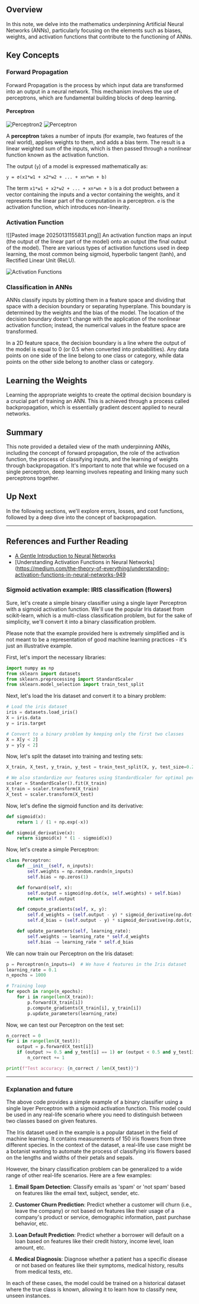 ## Overview

In this note, we delve into the mathematics underpinning Artificial Neural Networks (ANNs), particularly focusing on the elements such as biases, weights, and activation functions that contribute to the functioning of ANNs.

## Key Concepts

### Forward Propagation
Forward Propagation is the process by which input data are transformed into an output in a neural network. This mechanism involves the use of perceptrons, which are fundamental building blocks of deep learning.

#### Perceptron
![Perceptron2](https://miro.medium.com/v2/resize:fit:1400/1*ts5LSdtkfSsMYS7M0X84Tw.gif)
![Perceptron](https://upload.wikimedia.org/wikipedia/commons/8/8a/Perceptron_example.svg)

A **perceptron** takes a number of inputs (for example, two features of the real world), applies weights to them, and adds a bias term. The result is a linear weighted sum of the inputs, which is then passed through a nonlinear function known as the activation function.

The output (`y`) of a model is expressed mathematically as:

`y = σ(x1*w1 + x2*w2 + ... + xn*wn + b)`

The term `x1*w1 + x2*w2 + ... + xn*wn + b` is a dot product between a vector containing the inputs and a vector containing the weights, and it represents the linear part of the computation in a perceptron. `σ` is the activation function, which introduces non-linearity.

### Activation Function
![[Pasted image 20250131155831.png]]
An activation function maps an input (the output of the linear part of the model) onto an output (the final output of the model). There are various types of activation functions used in deep learning, the most common being sigmoid, hyperbolic tangent (tanh), and Rectified Linear Unit (ReLU).

![Activation Functions](https://miro.medium.com/max/1200/1*4ZEDRpFuCIpUjNgjDdT2Lg.png)

### Classification in ANNs
ANNs classify inputs by plotting them in a feature space and dividing that space with a decision boundary or separating hyperplane. This boundary is determined by the weights and the bias of the model. The location of the decision boundary doesn't change with the application of the nonlinear activation function; instead, the numerical values in the feature space are transformed.

In a 2D feature space, the decision boundary is a line where the output of the model is equal to 0 (or 0.5 when converted into probabilities). Any data points on one side of the line belong to one class or category, while data points on the other side belong to another class or category.

## Learning the Weights
Learning the appropriate weights to create the optimal decision boundary is a crucial part of training an ANN. This is achieved through a process called backpropagation, which is essentially gradient descent applied to neural networks. 

## Summary

This note provided a detailed view of the math underpinning ANNs, including the concept of forward propagation, the role of the activation function, the process of classifying inputs, and the learning of weights through backpropagation. It's important to note that while we focused on a single perceptron, deep learning involves repeating and linking many such perceptrons together. 

## Up Next

In the following sections, we'll explore errors, losses, and cost functions, followed by a deep dive into the concept of backpropagation. 

--- 

## References and Further Reading
- [A Gentle Introduction to Neural Networks](https://towardsdatascience.com/a-gentle-introduction-to-neural-networks-series-part-1-2b90b87795bc)
- [Understanding Activation Functions in Neural Networks](https://medium.com/the-theory-of-everything/understanding-activation-functions-in-neural-networks-949


### Sigmoid activation example: IRIS classification (flowers)
Sure, let's create a simple binary classifier using a single layer Perceptron with a sigmoid activation function. We'll use the popular Iris dataset from scikit-learn, which is a multi-class classification problem, but for the sake of simplicity, we'll convert it into a binary classification problem.

Please note that the example provided here is extremely simplified and is not meant to be a representation of good machine learning practices - it's just an illustrative example. 

First, let's import the necessary libraries:

```python
import numpy as np
from sklearn import datasets
from sklearn.preprocessing import StandardScaler
from sklearn.model_selection import train_test_split
```

Next, let's load the Iris dataset and convert it to a binary problem:

```python
# Load the iris dataset
iris = datasets.load_iris()
X = iris.data
y = iris.target

# Convert to a binary problem by keeping only the first two classes
X = X[y < 2]
y = y[y < 2]
```

Now, let's split the dataset into training and testing sets:

```python
X_train, X_test, y_train, y_test = train_test_split(X, y, test_size=0.2, random_state=42)

# We also standardize our features using StandardScaler for optimal performance
scaler = StandardScaler().fit(X_train)
X_train = scaler.transform(X_train)
X_test = scaler.transform(X_test)
```

Now, let's define the sigmoid function and its derivative:

```python
def sigmoid(x):
    return 1 / (1 + np.exp(-x))

def sigmoid_derivative(x):
    return sigmoid(x) * (1 - sigmoid(x))
```

Now, let's create a simple Perceptron:

```python
class Perceptron:
    def __init__(self, n_inputs):
        self.weights = np.random.randn(n_inputs)
        self.bias = np.zeros(1)

    def forward(self, x):
        self.output = sigmoid(np.dot(x, self.weights) + self.bias)
        return self.output

    def compute_gradients(self, x, y):
        self.d_weights = (self.output - y) * sigmoid_derivative(np.dot(x, self.weights) + self.bias) * x
        self.d_bias = (self.output - y) * sigmoid_derivative(np.dot(x, self.weights) + self.bias)

    def update_parameters(self, learning_rate):
        self.weights -= learning_rate * self.d_weights
        self.bias -= learning_rate * self.d_bias
```

We can now train our Perceptron on the Iris dataset:

```python
p = Perceptron(n_inputs=4)  # We have 4 features in the Iris dataset
learning_rate = 0.1
n_epochs = 1000

# Training loop
for epoch in range(n_epochs):
    for i in range(len(X_train)):
        p.forward(X_train[i])
        p.compute_gradients(X_train[i], y_train[i])
        p.update_parameters(learning_rate)
```

Now, we can test our Perceptron on the test set:

```python
n_correct = 0
for i in range(len(X_test)):
    output = p.forward(X_test[i])
    if (output >= 0.5 and y_test[i] == 1) or (output < 0.5 and y_test[i] == 0):
        n_correct += 1

print(f"Test accuracy: {n_correct / len(X_test)}")
```
-----
### Explanation and future

The above code provides a simple example of a binary classifier using a single layer Perceptron with a sigmoid activation function. This model could be used in any real-life scenario where you need to distinguish between two classes based on given features.

The Iris dataset used in the example is a popular dataset in the field of machine learning. It contains measurements of 150 iris flowers from three different species. In the context of the dataset, a real-life use case might be a botanist wanting to automate the process of classifying iris flowers based on the lengths and widths of their petals and sepals.

However, the binary classification problem can be generalized to a wide range of other real-life scenarios. Here are a few examples:

1. **Email Spam Detection**: Classify emails as 'spam' or 'not spam' based on features like the email text, subject, sender, etc.

2. **Customer Churn Prediction**: Predict whether a customer will churn (i.e., leave the company) or not based on features like their usage of a company's product or service, demographic information, past purchase behavior, etc.

3. **Loan Default Prediction**: Predict whether a borrower will default on a loan based on features like their credit history, income level, loan amount, etc.

4. **Medical Diagnosis**: Diagnose whether a patient has a specific disease or not based on features like their symptoms, medical history, results from medical tests, etc.

In each of these cases, the model could be trained on a historical dataset where the true class is known, allowing it to learn how to classify new, unseen instances.